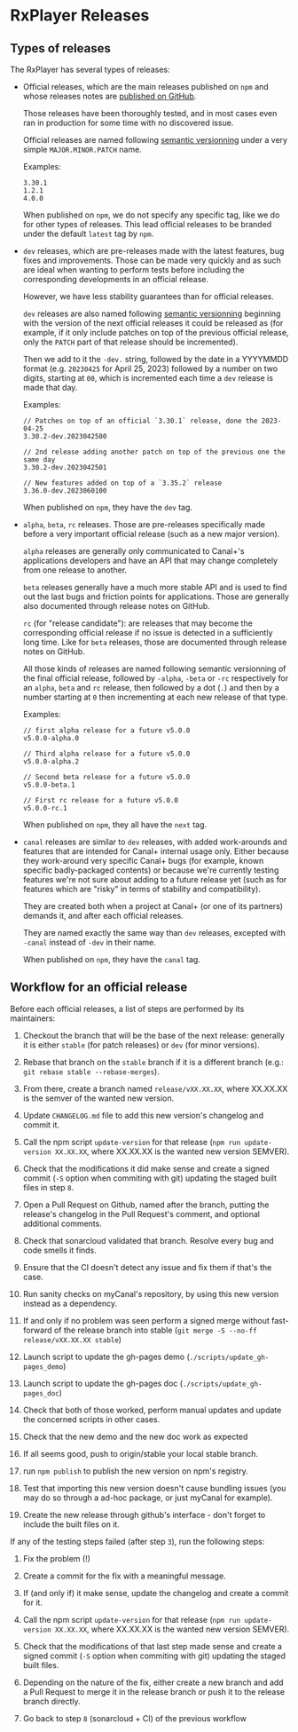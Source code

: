 # RxPlayer Releases

## Types of releases

The RxPlayer has several types of releases:

- Official releases, which are the main releases published on `npm` and
  whose releases notes are [published on GitHub](https://github.com/canalplus/rx-player/releases).

  Those releases have been thoroughly tested, and in most cases even ran in
  production for some time with no discovered issue.

  Official releases are named following [semantic versionning](https://semver.org/)
  under a very simple `MAJOR.MINOR.PATCH` name.

  Examples:

  ```
  3.30.1
  1.2.1
  4.0.0
  ```

  When published on `npm`, we do not specify any specific tag, like we do for
  other types of releases. This lead official releases to be branded under the
  default `latest` tag by `npm`.

- `dev` releases, which are pre-releases made with the latest features, bug
  fixes and improvements. Those can be made very quickly and as such are ideal
  when wanting to perform tests before including the corresponding
  developments in an official release.

  However, we have less stability guarantees than for official releases.

  `dev` releases are also named following [semantic versionning](https://semver.org/)
  beginning with the version of the next official releases it could be
  released as (for example, if it only include patches on top of the previous
  official release, only the `PATCH` part of that release should be
  incremented).

  Then we add to it the `-dev.` string, followed by the date in a YYYYMMDD
  format (e.g. `20230425` for April 25, 2023) followed by a number on two
  digits, starting at `00`, which is incremented each time a `dev` release
  is made that day.

  Examples:

  ```
  // Patches on top of an official `3.30.1` release, done the 2023-04-25
  3.30.2-dev.2023042500

  // 2nd release adding another patch on top of the previous one the same day
  3.30.2-dev.2023042501

  // New features added on top of a `3.35.2` release
  3.36.0-dev.2023060100
  ```

  When published on `npm`, they have the `dev` tag.

- `alpha`, `beta`, `rc` releases. Those are pre-releases specifically made
  before a very important official release (such as a new major version).

  `alpha` releases are generally only communicated to Canal+'s applications
  developers and have an API that may change completely from one release to
  another.

  `beta` releases generally have a much more stable API and is used to find
  out the last bugs and friction points for applications. Those are generally
  also documented through release notes on GitHub.

  `rc` (for "release candidate"): are releases that may become the
  corresponding official release if no issue is detected in a sufficiently
  long time.
  Like for `beta` releases, those are documented through release notes on
  GitHub.

  All those kinds of releases are named following semantic versionning of the
  final official release, followed by `-alpha`, `-beta` or `-rc` respectively
  for an `alpha`, `beta` and `rc` release, then followed by a dot (`.`) and
  then by a number starting at `0` then incrementing at each new release of
  that type.

  Examples:

  ```
  // first alpha release for a future v5.0.0
  v5.0.0-alpha.0

  // Third alpha release for a future v5.0.0
  v5.0.0-alpha.2

  // Second beta release for a future v5.0.0
  v5.0.0-beta.1

  // First rc release for a future v5.0.0
  v5.0.0-rc.1
  ```

  When published on `npm`, they all have the `next` tag.

- `canal` releases are similar to `dev` releases, with added work-arounds and
  features that are intended for Canal+ internal usage only. Either because
  they work-around very specific Canal+ bugs (for example, known specific
  badly-packaged contents) or because we're currently testing features we're
  not sure about adding to a future release yet (such as for features which
  are "risky" in terms of stability and compatibility).

  They are created both when a project at Canal+ (or one of its partners)
  demands it, and after each official releases.

  They are named exactly the same way than `dev` releases, excepted with
  `-canal` instead of `-dev` in their name.

  When published on `npm`, they have the `canal` tag.

## Workflow for an official release

Before each official releases, a list of steps are performed by its maintainers:

1. Checkout the branch that will be the base of the next release: generally it
   is either `stable` (for patch releases) or `dev` (for minor versions).

2. Rebase that branch on the `stable` branch if it is a different branch
   (e.g.: `git rebase stable --rebase-merges`).

3. From there, create a branch named `release/vXX.XX.XX`, where XX.XX.XX is the
   semver of the wanted new version.

4. Update `CHANGELOG.md` file to add this new version's changelog and commit it.

5. Call the npm script `update-version` for that release (`npm run update-version XX.XX.XX`,
   where XX.XX.XX is the wanted new version SEMVER).

6. Check that the modifications it did make sense and create a signed commit
   (`-S` option when commiting with git) updating the staged built files in step
   `8`.

7. Open a Pull Request on Github, named after the branch, putting the release's
   changelog in the Pull Request's comment, and optional additional comments.

8. Check that sonarcloud validated that branch. Resolve every bug and code
   smells it finds.

9. Ensure that the CI doesn't detect any issue and fix them if that's the case.

10. Run sanity checks on myCanal's repository, by using this new version instead
    as a dependency.

11. If and only if no problem was seen perform a signed merge without
    fast-forward of the release branch into stable (`git merge -S --no-ff release/vXX.XX.XX stable`)

12. Launch script to update the gh-pages demo (`./scripts/update_gh-pages_demo`)

13. Launch script to update the gh-pages doc (`./scripts/update_gh-pages_doc`)

14. Check that both of those worked, perform manual updates and update the
    concerned scripts in other cases.

15. Check that the new demo and the new doc work as expected

16. If all seems good, push to origin/stable your local stable branch.

17. run `npm publish` to publish the new version on npm's registry.

18. Test that importing this new version doesn't cause bundling issues (you
    may do so through a ad-hoc package, or just myCanal for example).

19. Create the new release through github's interface - don't forget to include
    the built files on it.

If any of the testing steps failed (after step `3`), run the following steps:

1. Fix the problem (!)

2. Create a commit for the fix with a meaningful message.

3. If (and only if) it make sense, update the changelog and create a commit for
   it.

4. Call the npm script `update-version` for that release (`npm run update-version XX.XX.XX`,
   where XX.XX.XX is the wanted new version SEMVER).

5. Check that the modifications of that last step made sense and create a signed
   commit (`-S` option when commiting with git) updating the staged built files.

6. Depending on the nature of the fix, either create a new branch and add a Pull
   Request to merge it in the release branch or push it to the release branch
   directly.

7. Go back to step `8` (sonarcloud + CI) of the previous workflow
